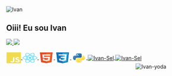 <div>
  <img align="center" alt="Ivan" src="https://gfycat.com/ifr/SarcasticLonelyBoutu">
</div>

## Oiii! Eu sou Ivan
 <div>
  <a href="https://github.com/ivancrp">
  <img height="170em" src="https://github-readme-stats.vercel.app/api?username=ivancrp&show_icons=true&theme=dracula&include_all_commits=true&count_private=true"/>
  <img height="170em" src="https://github-readme-stats.vercel.app/api/top-langs/?username=ivancrp&layout=compact&langs_count=7&theme=dracula"/>
</div>
 
<div style="display: inline_block"><br>
  <img align="center" alt="Ivan-Js" height="30" width="40" src="https://raw.githubusercontent.com/devicons/devicon/master/icons/javascript/javascript-plain.svg">
    <img align="center" alt="Ivan-React" height="30" width="40" src="https://raw.githubusercontent.com/devicons/devicon/master/icons/react/react-original.svg">
  <img align="center" alt="Ivan-HTML" height="30" width="40" src="https://raw.githubusercontent.com/devicons/devicon/master/icons/html5/html5-original.svg">
  <img align="center" alt="Ivan-CSS" height="30" width="40" src="https://raw.githubusercontent.com/devicons/devicon/master/icons/css3/css3-original.svg">
  <img align="center" alt="Ivan-Python" height="30" width="40" src="https://raw.githubusercontent.com/devicons/devicon/master/icons/python/python-original.svg">
 <img align="center" alt="Ivan-Sel" height="30" width="40" src="https://rest-assured.io/img/logo-transparent.png">
 <img align="center" alt="Ivan-Sel" height="33" width="40" src="https://static1.smartbear.co/cucumber/media/images/logos/icons/cucumber-open-icon.svg">
   <img align="right" alt="Ivan-yoda" height="120" width="155"  src="https://i.giphy.com/media/krkrHAEodHgzP72rTI/giphy.webp">
</div>
  
  ##
